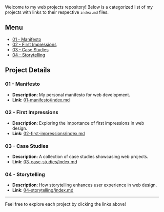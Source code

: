 Welcome to my web projects repository! Below is a categorized list of my projects with links to their respective `index.md` files.

## Menu

- [01 - Manifesto](#01-manifesto)
- [02 - First Impressions](#02-first-impressions)
- [03 - Case Studies](#03-case-studies)
- [04 - Storytelling](#04-storytelling)

## Project Details

### 01 - Manifesto
- **Description**: My personal manifesto for web development.
- **Link**: [01-manifesto/index.md](manifesto.md)

### 02 - First Impressions
- **Description**: Exploring the importance of first impressions in web design.
- **Link**: [02-first-impressions/index.md](first-impressions.md)

### 03 - Case Studies
- **Description**: A collection of case studies showcasing web projects.
- **Link**: [03-case-studies/index.md](case-studies.md)

### 04 - Storytelling
- **Description**: How storytelling enhances user experience in web design.
- **Link**: [04-storytelling/index.md](storytelling.md)

---

Feel free to explore each project by clicking the links above!

